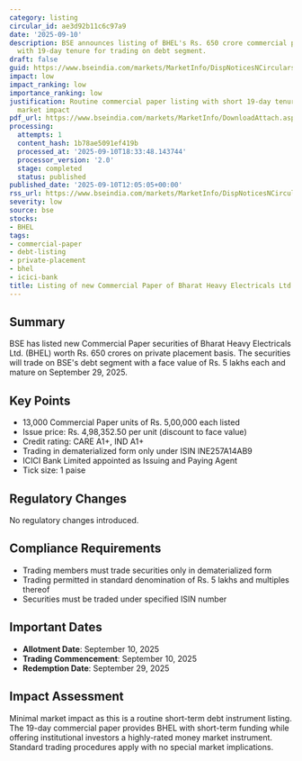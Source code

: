 ```yaml
---
category: listing
circular_id: ae3d92b11c6c97a9
date: '2025-09-10'
description: BSE announces listing of BHEL's Rs. 650 crore commercial paper issue
  with 19-day tenure for trading on debt segment.
draft: false
guid: https://www.bseindia.com/markets/MarketInfo/DispNoticesNCirculars.aspx?Noticeid={F40B7212-B856-465E-A4D2-918A3D5F4D58}&noticeno=20250910-45&dt=09/10/2025&icount=45&totcount=59&flag=0
impact: low
impact_ranking: low
importance_ranking: low
justification: Routine commercial paper listing with short 19-day tenure, minimal
  market impact
pdf_url: https://www.bseindia.com/markets/MarketInfo/DownloadAttach.aspx?id=20250910-45&attachedId=
processing:
  attempts: 1
  content_hash: 1b78ae5091ef419b
  processed_at: '2025-09-10T18:33:48.143744'
  processor_version: '2.0'
  stage: completed
  status: published
published_date: '2025-09-10T12:05:05+00:00'
rss_url: https://www.bseindia.com/markets/MarketInfo/DispNoticesNCirculars.aspx?Noticeid={F40B7212-B856-465E-A4D2-918A3D5F4D58}&noticeno=20250910-45&dt=09/10/2025&icount=45&totcount=59&flag=0
severity: low
source: bse
stocks:
- BHEL
tags:
- commercial-paper
- debt-listing
- private-placement
- bhel
- icici-bank
title: Listing of new Commercial Paper of Bharat Heavy Electricals Ltd.
---
```


## Summary

BSE has listed new Commercial Paper securities of Bharat Heavy Electricals Ltd. (BHEL) worth Rs. 650 crores on private placement basis. The securities will trade on BSE's debt segment with a face value of Rs. 5 lakhs each and mature on September 29, 2025.

## Key Points

- 13,000 Commercial Paper units of Rs. 5,00,000 each listed
- Issue price: Rs. 4,98,352.50 per unit (discount to face value)
- Credit rating: CARE A1+, IND A1+
- Trading in dematerialized form only under ISIN INE257A14AB9
- ICICI Bank Limited appointed as Issuing and Paying Agent
- Tick size: 1 paise

## Regulatory Changes

No regulatory changes introduced.

## Compliance Requirements

- Trading members must trade securities only in dematerialized form
- Trading permitted in standard denomination of Rs. 5 lakhs and multiples thereof
- Securities must be traded under specified ISIN number

## Important Dates

- **Allotment Date**: September 10, 2025
- **Trading Commencement**: September 10, 2025
- **Redemption Date**: September 29, 2025

## Impact Assessment

Minimal market impact as this is a routine short-term debt instrument listing. The 19-day commercial paper provides BHEL with short-term funding while offering institutional investors a highly-rated money market instrument. Standard trading procedures apply with no special market implications.